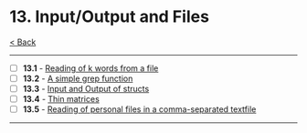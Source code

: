# 13. Input/Output and Files

[< Back](../README.md)

---

- [ ] **13.1** - [Reading of k words from a file](./13_1.c)
- [ ] **13.2** - [A simple grep function](./13_2.c)
- [ ] **13.3** - [Input and Output of structs](./13_3.c)
- [ ] **13.4** - [Thin matrices](./13_4.c)
- [ ] **13.5** - [Reading of personal files in a comma-separated textfile](./13_5.c)

---
